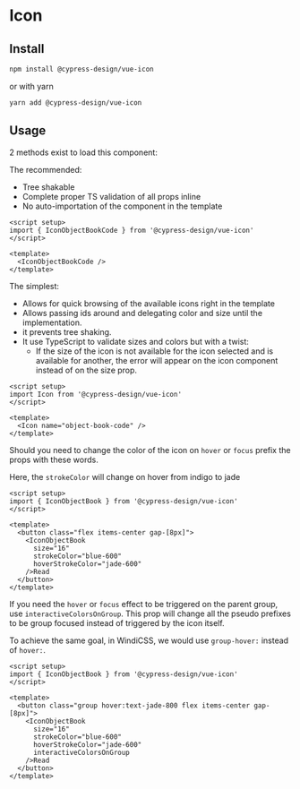 # Icon

## Install

```bash
npm install @cypress-design/vue-icon
```

or with yarn

```bash
yarn add @cypress-design/vue-icon
```

## Usage

2 methods exist to load this component:

The recommended:

- Tree shakable
- Complete proper TS validation of all props inline
- No auto-importation of the component in the template

```vue live
<script setup>
import { IconObjectBookCode } from '@cypress-design/vue-icon'
</script>

<template>
  <IconObjectBookCode />
</template>
```

The simplest:

- Allows for quick browsing of the available icons right in the template
- Allows passing ids around and delegating color and size until the implementation.
- it prevents tree shaking.
- It use TypeScript to validate sizes and colors but with a twist:
  - If the size of the icon is not available for the icon selected and is available for another, the error will appear on the icon component instead of on the size prop.

```vue live
<script setup>
import Icon from '@cypress-design/vue-icon'
</script>

<template>
  <Icon name="object-book-code" />
</template>
```

Should you need to change the color of the icon on `hover` or `focus` prefix the props with these words.

Here, the `strokeColor` will change on hover from indigo to jade

```vue live
<script setup>
import { IconObjectBook } from '@cypress-design/vue-icon'
</script>

<template>
  <button class="flex items-center gap-[8px]">
    <IconObjectBook
      size="16"
      strokeColor="blue-600"
      hoverStrokeColor="jade-600"
    />Read
  </button>
</template>
```

If you need the `hover` or `focus` effect to be triggered on the parent group, use `interactiveColorsOnGroup`.
This prop will change all the pseudo prefixes to be group focused instead of triggered by the icon itself.

To achieve the same goal, in WindiCSS, we would use `group-hover:` instead of `hover:`.

```vue live
<script setup>
import { IconObjectBook } from '@cypress-design/vue-icon'
</script>

<template>
  <button class="group hover:text-jade-800 flex items-center gap-[8px]">
    <IconObjectBook
      size="16"
      strokeColor="blue-600"
      hoverStrokeColor="jade-600"
      interactiveColorsOnGroup
    />Read
  </button>
</template>
```
